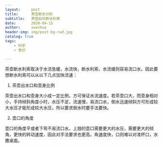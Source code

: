 ```yaml
---
layout:     post
title:      茶壶断水分析
subtitle:   茶壶如何断水利索
date:       2020-04-15
author:     xuenhua
header-img: img/post-bg-rwd.jpg
catalog: true
tags:
    - 科学
    - 常识

---
```


茶壶断水利索取决于水流急缓，水流快，断水利索，水流缓则容易流口水。因此要想断水利索可以从以下几点加快流速：

1. 茶壶出水口和壶身比例

茶壶出水口和壶身大小成一定比例，方可保证水流速度。若茶壶口大，而壶身相对小，手持倾斜角度小时，水压不足，流速慢，易流口水，倒水迅速倾斜方可形成较大水压才能形成较大水压，所以要求倒水时要手法要快。

2. 壶口的角度

壶口的角度平或者下弯不易流口水，上翘的壶口需要更大的水压，需要更大的倾角，更快的转动速度，因此对手法要求也更高。角速度快，口则难以对准杯口，水撒桌面。
